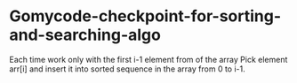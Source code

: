 # Gomycode-checkpoint-for-sorting-and-searching-algo
Each time work only with the first i-1 element from of the array
Pick element arr[i] and insert it into sorted sequence in the array from 0 to i-1.
